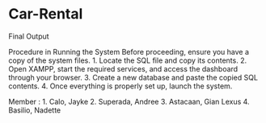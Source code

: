 # Car-Rental
Final Output

Procedure in Running the System
Before proceeding, ensure you have a copy of the system files.
    1. Locate the SQL file and copy its contents.
    2. Open XAMPP, start the required services, and access the dashboard through your browser.
    3. Create a new database and paste the copied SQL contents.
    4. Once everything is properly set up, launch the system.


Member :
    1. Calo, Jayke 
    2. Superada, Andree
    3. Astacaan, Gian Lexus 
    4. Basilio, Nadette
